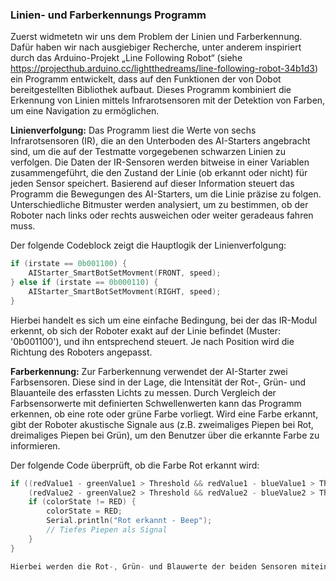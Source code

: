 ### Linien- und Farberkennungs Programm 

Zuerst widmetetn wir uns dem Problem der Linien und Farberkennung. Dafür haben wir nach ausgiebiger Recherche, unter anderem inspiriert durch das Arduino-Projekt „Line Following Robot“ (siehe https://projecthub.arduino.cc/lightthedreams/line-following-robot-34b1d3) ein Programm entwickelt, dass auf den Funktionen der von Dobot bereitgestellten Bibliothek aufbaut. Dieses Programm kombiniert die Erkennung von Linien mittels Infrarotsensoren mit der Detektion von Farben, um eine Navigation zu ermöglichen.

**Linienverfolgung:** Das Programm liest die Werte von sechs Infrarotsensoren (IR), die an den Unterboden des AI-Starters angebracht sind, um die auf der Testmatte vorgegebenen schwarzen Linien zu verfolgen. Die Daten der IR-Sensoren werden bitweise in einer Variablen zusammengeführt, die den Zustand der Linie (ob erkannt oder nicht) für jeden Sensor speichert. Basierend auf dieser Information steuert das Programm die Bewegungen des AI-Starters, um die Linie präzise zu folgen. Unterschiedliche Bitmuster werden analysiert, um zu bestimmen, ob der Roboter nach links oder rechts ausweichen oder weiter geradeaus fahren muss.

Der folgende Codeblock zeigt die Hauptlogik der Linienverfolgung:

```cpp
if (irstate == 0b001100) {
    AIStarter_SmartBotSetMovment(FRONT, speed);
} else if (irstate == 0b000110) {
    AIStarter_SmartBotSetMovment(RIGHT, speed);
}
```

Hierbei handelt es sich um eine einfache Bedingung, bei der das IR-Modul erkennt, ob sich der Roboter exakt auf der Linie befindet (Muster: '0b001100'), und ihn entsprechend steuert. Je nach Position wird die Richtung des Roboters angepasst.

**Farberkennung:** Zur Farberkennung verwendet der AI-Starter zwei Farbsensoren. Diese sind in der Lage, die Intensität der Rot-, Grün- und Blauanteile des erfassten Lichts zu messen. Durch Vergleich der Farbsensorwerte mit definierten Schwellenwerten kann das Programm erkennen, ob eine rote oder grüne Farbe vorliegt. Wird eine Farbe erkannt, gibt der Roboter akustische Signale aus (z.B. zweimaliges Piepen bei Rot, dreimaliges Piepen bei Grün), um den Benutzer über die erkannte Farbe zu informieren.

Der folgende Code überprüft, ob die Farbe Rot erkannt wird:

```cpp
if ((redValue1 - greenValue1 > Threshold && redValue1 - blueValue1 > Threshold) &&
    (redValue2 - greenValue2 > Threshold && redValue2 - blueValue2 > Threshold)) {
    if (colorState != RED) {
        colorState = RED;
        Serial.println("Rot erkannt - Beep");
        // Tiefes Piepen als Signal
    }
}

Hierbei werden die Rot-, Grün- und Blauwerte der beiden Sensoren miteinander verglichen, um eine zuverlässige Farberkennung zu gewährleisten. Die Nutzung zweier Sensoren sorgt für eine erhöhte Genauigkeit und Stabilität bei der Farbdetektion.

